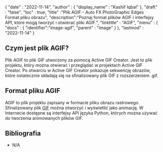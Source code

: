 {
  "date" : "2022-11-14",
  "author" : {
    "display_name" : "Kashif Iqbal"
},
  "draft" : "false",
  "toc" : true,
  "title" :"Plik AGIF - Auto FX PhotoGraphic Edges Format pliku obrazu",
  "description":"Poznaj format plików AGIF i interfejsy API, które mogą tworzyć i otwierać pliki AGIF.",
  "linktitle" : "AGIF",
  "menu" : {
    "docs" : {
      "identifier":"image-agif",
      "parent" : "image"
}
},
  "lastmod" : "2022-11-14"
}

## Czym jest plik AGIF?

Plik AGIF to plik GIF utworzony za pomocą Active GIF Creator. Jest to plik projektu, który można otwierać i przeglądać w projektach Active GIF Creator. Po otwarciu w Active GIF Creator pokazuje sekwencję obrazów, które ostatecznie składają się na sfinalizowany plik GIF z rozszerzeniem .gif.

## Format pliku AGIF

AGIF to plik projektu zapisany w formacie pliku obrazu rastrowego. Sfinalizowany plik [GIF](/pl/image/gif/) można otworzyć i wyświetlić jako animację. W Internecie dostępne są interfejsy API języka Python, których można używać do tworzenia animowanych plików GIF.

## Bibliografia

* N/A

